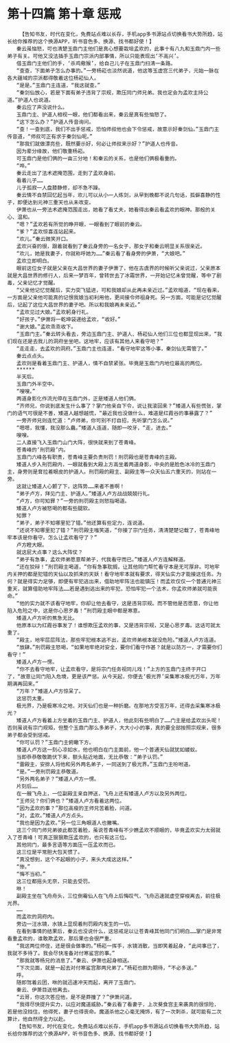 # 第十四篇 第十章 惩戒
        【告知书友，时代在变化，免费站点难以长存，手机app多书源站点切换看书大势所趋，站长给你推荐的这个换源APP，听书音色多、换源、找书都好使！】
       秦云虽恼怒，可也清楚玉鼎门主他们是真心想要栽培孟欢的，此事十有八九和玉鼎门内一些弟子有关。可他又没法插手玉鼎门宗派内部事情，所以只能表现出‘不高兴’。
       借玉鼎门主他们的手，‘杀鸡儆猴’，给自己儿子在玉鼎门扫清一条路。
       “查查，下面弟子怎么办事的。”一旁杨崧也淡然说道，他这等玉虚宫三代弟子，元始一脉在各大疆域的宗派都得敬着这位杨崧仙人。
       “是是。”玉鼎门主连道，“我这就查。”
       “秦剑仙放心，若是下面有弟子违背了宗规，欺压同门师兄弟。我也定会为孟欢主持公道。”护道人也说道。
       秦云应了声没说什么。
       玉鼎门主、护道人相视一眼，他们都看出来，秦云是真有些恼怒了。
       “这下怎么办？”护道人传音询问。
       “查！一查到底，我们不出手惩戒，恐怕师叔他也会下令惩戒，故意示好秦剑仙。”玉鼎门主传音道，“师叔可正有求于秦剑仙呢。”
       “那我们就做漂亮些，既然要示好，何必让师叔来示好？”护道人也传音。
       因为辈分缘故，他们敬重杨崧。
       可玉鼎门是他们俩的一亩三分地！和秦云的关系，也是他们俩极看重的。
       “哗。”
       秦云走出了法术遮掩范围，走到了孟欢身前。
       看着儿子……
       儿子孤寂一人盘膝静修，却不急不躁。
       秦云情不自禁回忆起当年，欢儿可以从小一人练剑，从早到晚都不说几句话，孤僻喜静的性子，即便达到元神三重天也从未改变。
       伊萧也从一旁法术遮掩范围走出，她看了看丈夫，她看得出秦云看孟欢的眼神。那般的关心、温和。
       “嗯？”孟欢若有所觉的睁开眼，一眼看到了眼前的秦云。
       “爹？”孟欢惊喜连站起来。
       “欢儿。”秦云微笑开口。
       孟欢兴奋的很，跟着就看到了秦云身旁的一名女子，那女子和秦云明显关系很亲近。
       “欢儿，她是我妻子，你就称呼她为……”秦云看了看身旁的伊萧，“大娘吧。”
       孟欢立即明白。
       眼前这位女子就是父亲在大昌世界的妻子伊萧了，他在古虞界的时候听父亲说过，父亲原本就是大昌世界的修行人，后来一梦百年，曾转世去了冰霜世界，一开始记忆未曾觉醒，等中了剧毒，父亲记忆才觉醒。
       “父亲他记忆觉醒后，实力突飞猛进，可和我娘却从此再未亲近过。”孟欢暗道，“现在看来，一方面是父亲他可能真的记恨我娘当初利用他，更间接令师祖身死。另一方面，可能是记忆觉醒后，记起了这位大昌世界的妻子吧。所以和我娘再未亲近。”
       “孟欢见过大娘。”孟欢躬身行礼。
       “好孩子。”伊萧将一乾坤袋递给孟欢，“收好。”
       “谢大娘。”孟欢乖乖收下。
       “玉鼎门主。”秦云转头看去，旁边玉鼎门主、护道人、杨崧仙人他们三位也都显现出来，“我们现在还是去我儿的洞府坐坐吧。这地牢，应该有其他人来看守吧？”
       “走走走，去孟欢的洞府。”玉鼎门主也连道，“看守地牢这等小事，秦剑仙无需管了。”
       秦云点点头。
       孟欢则是看着玉鼎门主、护道人，情不自禁紧张。毕竟是玉鼎门内地位最高的两位。
       ******
       半天后。
       玉鼎门外半空中。
       “嗖嗖。”
       两道身影化作流光停在玉鼎门外，正是矮道人他们俩。
       “齐师兄，你说到底发生什么事了？掌门他亲自下令，说让我滚回来？”矮道人有些慌张，掌门的语气可很是不善，矮道人越想越慌，“最近我也没做什么，难道是红霞谷的事暴露了？”
       一旁齐师兄则连忙道：“卢师弟，你可别不打自招，先听掌门怎么说。”
       “嗯嗯，我懂，我没那么蠢。”矮道人连道，随即一咬牙，“走，进去。”
       嗖嗖。
       二人直接飞入玉鼎门山门大阵，很快就来到了苍青峰。
       苍青峰的‘刑罚殿’内。
       玉鼎门六峰各有职责，苍青峰主要负责刑罚！刑罚殿也是苍青峰的主殿。
       矮道人步入刑罚殿内，一眼就看到大殿上方高坐着两道身影，中央的是脸色冰冷的玉鼎门主，身旁则是耷拉着眼皮的护道人。刑罚殿的殿主、副殿主等一众天仙五六重天的，则站在一旁。
       这就让矮道人心颤了下，这阵势……来者不善啊！
       “弟子卢方，拜见门主、护道人。”矮道人卢方战战兢兢行礼。
       “卢方，你可知罪？”一旁的刑罚殿主则怒指喝道。
       矮道人卢方被怒喝的都有些腿软。
       知罪？
       “弟子，弟子不知哪里犯了错。”他还算有些定力，连说道。
       “还说不知哪里犯了错？”刑罚殿主嗤笑道，“你接了宗门任务，清清楚楚记载了，苍青峰地牢本该是你看守。怎么让孟欢看守了？”
       卢方瞪大眼。
       就这屁大点事？这么大阵仗？
       “弟子有急事，孟欢师弟愿意帮弟子，代我看守而已。”矮道人卢方连解释道。
       “还在狡辩！”刑罚殿主喝道，“你有急事耽搁，让其他同门帮忙看守本是无可厚非。可地牢内关押的都是犯错的天仙以及抓来的天妖！看守地牢本就有要求，得天仙实力才能接这任务。为何？就是得实力足够，即便有牢犯逃出来，借助地牢阵法也能镇压！而孟欢仅仅一个普通元神三重天，就算借助地牢阵法……若是遇到逃出来的牢犯，恐怕牢犯一个法术，你孟欢师弟就可能丧命。”
       “他的实力就不该看守地牢，你却让他去看守，这是违背宗规。而不管他是否愿意，你让他陷入危险之中，这是你心思歹毒！”刑罚殿主眼中都是寒意。
       矮道人卢方听的焦急无比。
       他原本以为红霞谷事发了！谁想欺压孟欢的事，又是违背宗规，又是心思歹毒。这话可就太重了。
       “殿主，地牢层层阵法，那些牢犯根本逃不出，孟欢师弟根本就没危险。”矮道人卢方连道。
       “放肆。”刑罚殿主怒喝，“如果地牢绝对安全，要你们看守作甚？就是以防万一，才需要你们看守！”
       矮道人卢方一愣。
       “你不去看守地牢，让孟欢看守，是将宗门任务视同儿戏！”上方的玉鼎门主终于开口了，“故意让同门陷入危境，更是该严惩。从今天起，你便去‘极光界’采集寒冰极光万年，万年期满再回来。”
       “万年？”矮道人卢方惊呆了。
       这惩罚太重。
       极光界，乃是极寒冷之地，对天仙们也是一种折磨。在那地方受苦万年，还得去采集寒冰极光？
       矮道人卢方看着上方坐着的玉鼎门主、护道人，他此刻有些明白了……门主是给孟欢出头呢！否则虽说有宗门规矩，但整个玉鼎门那么多弟子，大大小小的事，真的要全部按照宗规来，很多弟子都会受到惩戒。
       “你可认罚？”玉鼎门主俯瞰下方。
       矮道人卢方这一刻心凉如水，他也明白在门主面前，他一个普通天仙就犹如蝼蚁。
       当即恭恭敬敬跪伏下来，额头贴近地面，无比恭敬：“弟子认罚。”
       “雷殿主，安排人将他和另外两名弟子，一同送到了极光界。”玉鼎门主吩咐道。
       “是。”一旁刑罚殿主恭敬道。
       “另外两名弟子？”矮道人卢方一愣。
       片刻后……
       在一艘飞舟上，一位副殿主亲自押送，飞舟上还有矮道人卢方以及另外两位。
       “王师兄？你们俩也？”矮道人卢方看着这两位。
       “因为孟欢的事？”那位高瘦的王师兄苦着脸，问道。
       “对，孟欢。”矮道人卢方点头。
       “我也是因为孟欢。”另一位三角眼道人也撇嘴。
       这三个同门师兄弟彼此都苦着脸，虽说苍青峰有不少瞧孟欢不顺眼的，毕竟孟欢实力太弱就入了苍青峰！可真正狠狠欺压孟欢的，也只有这三位。
       其他同门，最多言语等方面压一压孟欢而已。
       这三位是平常胆大包天惯了。
       “真没想到，这个不起眼的小子，来头大成这这样。”
       “惨。”
       “悔不当初。”
       这三位都摇头无奈，只能去受罚。
       咻！
       副殿主坐在飞舟舟头，三位倒霉仙人在飞舟上后悔叹气，飞舟迅速就虚空穿梭离去，前往极光界。
       ……
       而孟欢的洞府内。
       旁边一汪水镜，水镜上显现着刑罚殿内发生的一切。
       在看到事情的结果后，秦云也没说什么，这惩戒足以让苍青峰其他同门们明白……掌门是非常看重孟欢的，谁敢欺孟欢，那后果也会很严重。
       “我这两位师侄，还是很会做事的。”杨崧一挥手，水镜消散，当即笑着起身，“此间事已了，我就不多待了。我会尽快准备对付寒鲨宫的事。”
       “那我就等杨兄的消息了。”秦云、伊萧也起身相送。
       “下次见面，就是一起去对付寒鲨宫那两兄弟了。”杨崧也颇为期待，“不必多送。”
       呼。
       随即驾着云团，咻的就迅速冲天而起，离开了玉鼎门。
       秦云、伊萧目送他离去。
       “云哥，你这次答应他，是不是莽撞了？”伊萧问道。
       “我得尽快提升实力，以应对魔道威胁。”秦云看了看妻子，上次葵食宫主来袭真的很惊险，若是他没挡住，他得死，妻子也得丧命。魔道杀他之心毫无掩饰，有了一次刺杀，就可能有二次算计，他自然得全力以赴。
       【告知书友，时代在变化，免费站点难以长存，手机app多书源站点切换看书大势所趋，站长给你推荐的这个换源APP，听书音色多、换源、找书都好使！】